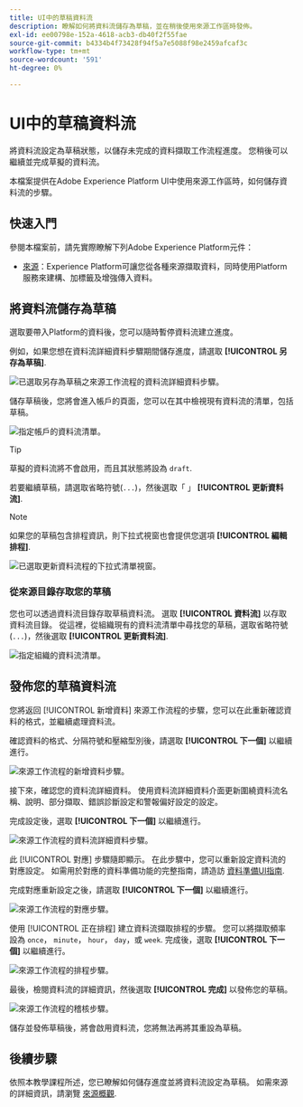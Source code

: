 ```yaml
---
title: UI中的草稿資料流
description: 瞭解如何將資料流儲存為草稿，並在稍後使用來源工作區時發佈。
exl-id: ee00798e-152a-4618-acb3-db40f2f55fae
source-git-commit: b4334b4f73428f94f5a7e5088f98e2459afcaf3c
workflow-type: tm+mt
source-wordcount: '591'
ht-degree: 0%

---
```


# UI中的草稿資料流

將資料流設定為草稿狀態，以儲存未完成的資料擷取工作流程進度。 您稍後可以繼續並完成草擬的資料流。

本檔案提供在Adobe Experience Platform UI中使用來源工作區時，如何儲存資料流的步驟。

## 快速入門

參閱本檔案前，請先實際瞭解下列Adobe Experience Platform元件：

* [來源](../../home.md)：Experience Platform可讓您從各種來源擷取資料，同時使用Platform服務來建構、加標籤及增強傳入資料。

## 將資料流儲存為草稿

選取要帶入Platform的資料後，您可以隨時暫停資料流建立進度。

例如，如果您想在資料流詳細資料步驟期間儲存進度，請選取 **[!UICONTROL 另存為草稿]**.

![已選取另存為草稿之來源工作流程的資料流詳細資料步驟。](../../images/tutorials/draft/save-as-draft.png)

儲存草稿後，您將會進入帳戶的頁面，您可以在其中檢視現有資料流的清單，包括草稿。

![指定帳戶的資料流清單。](../../images/tutorials/draft/draft-dataflow.png)

>[!TIP]
>
>草擬的資料流將不會啟用，而且其狀態將設為 `draft`.

若要繼續草稿，請選取省略符號(`...`)，然後選取「 」 **[!UICONTROL 更新資料流]**.

>[!NOTE]
>
>如果您的草稿包含排程資訊，則下拉式視窗也會提供您選項 **[!UICONTROL 編輯排程]**.

![已選取更新資料流程的下拉式清單視窗。](../../images/tutorials/draft/update-dataflow.png)

### 從來源目錄存取您的草稿

您也可以透過資料流目錄存取草稿資料流。 選取 **[!UICONTROL 資料流]** 以存取資料流目錄。 從這裡，從組織現有的資料流清單中尋找您的草稿，選取省略符號(`...`)，然後選取 **[!UICONTROL 更新資料流]**.

![指定組織的資料流清單。](../../images/tutorials/draft/catalog-access.png)

## 發佈您的草稿資料流

您將返回 [!UICONTROL 新增資料] 來源工作流程的步驟，您可以在此重新確認資料的格式，並繼續處理資料流。

確認資料的格式、分隔符號和壓縮型別後，請選取 **[!UICONTROL 下一個]** 以繼續進行。

![來源工作流程的新增資料步驟。](../../images/tutorials/draft/select-data.png)

接下來，確認您的資料流詳細資料。 使用資料流詳細資料介面更新圍繞資料流名稱、說明、部分擷取、錯誤診斷設定和警報偏好設定的設定。

完成設定後，選取 **[!UICONTROL 下一個]** 以繼續進行。

![來源工作流程的資料流詳細資料步驟。](../../images/tutorials/draft/dataflow-detail.png)

此 [!UICONTROL 對應] 步驟隨即顯示。 在此步驟中，您可以重新設定資料流的對應設定。 如需用於對應的資料準備功能的完整指南，請造訪 [資料準備UI指南](../../../data-prep/ui/mapping.md).

完成對應重新設定之後，請選取 **[!UICONTROL 下一個]** 以繼續進行。

![來源工作流程的對應步驟。](../../images/tutorials/draft/mapping.png)

使用 [!UICONTROL 正在排程] 建立資料流擷取排程的步驟。 您可以將擷取頻率設為 `once`， `minute`， `hour`， `day`，或 `week`. 完成後，選取 **[!UICONTROL 下一個]** 以繼續進行。

![來源工作流程的排程步驟。](../../images/tutorials/draft/scheduling.png)

最後，檢閱資料流的詳細資訊，然後選取 **[!UICONTROL 完成]** 以發佈您的草稿。

![來源工作流程的稽核步驟。](../../images/tutorials/draft/review.png)

儲存並發佈草稿後，將會啟用資料流，您將無法再將其重設為草稿。

## 後續步驟

依照本教學課程所述，您已瞭解如何儲存進度並將資料流設定為草稿。 如需來源的詳細資訊，請瀏覽 [來源概觀](../../home.md).
